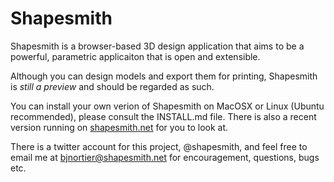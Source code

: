 Shapesmith
==========

Shapesmith is a browser-based 3D design application that aims to be a powerful, parametric applicaiton that is open and extensible.

Although you can design models and export them for printing, Shapesmith is *still a preview* and should be regarded as such.

You can install your own verion of Shapesmith on MacOSX or Linux (Ubuntu recommended), please consult the INSTALL.md file. There is also a recent version running on [shapesmith.net](http://shapesmith.net) for you to look at.

There is a twitter account for this project, @shapesmith, and feel free to email me at bjnortier@shapesmith.net for encouragement, questions, bugs etc.


